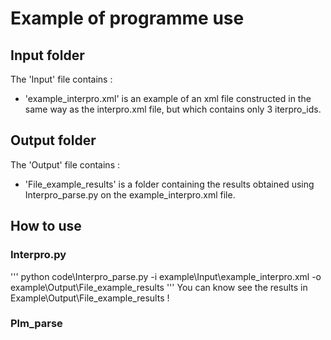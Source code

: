 # Example of programme use 

## Input folder

The 'Input' file contains :
 - 'example_interpro.xml' is an example of an xml file constructed in the same way as the interpro.xml file, but which contains only 3 iterpro_ids. 

## Output folder

The 'Output' file contains : 
 - 'File_example_results' is a folder containing the results obtained using Interpro_parse.py on the example_interpro.xml file.


## How to use

###  Interpro.py

'''
python code\Interpro_parse.py -i example\Input\example_interpro.xml -o example\Output\File_example_results
'''
You can know see the results in Example\Output\File_example_results !

### Plm_parse